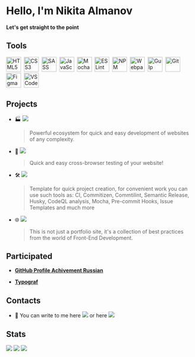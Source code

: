 # **Hello, I'm Nikita Almanov**

**Let's get straight to the point**

## Tools

<img src="https://cdn.jsdelivr.net/gh/devicons/devicon/icons/html5/html5-plain-wordmark.svg" width="40" height="40" title="HTML5">&nbsp;
<img src="https://cdn.jsdelivr.net/gh/devicons/devicon/icons/css3/css3-plain-wordmark.svg" width="40" height="40" title="CSS3">&nbsp;
<img src="https://cdn.jsdelivr.net/gh/devicons/devicon/icons/sass/sass-original.svg" width="40" height="40" title="SASS">&nbsp;
<img src="https://cdn.jsdelivr.net/gh/devicons/devicon/icons/javascript/javascript-original.svg" width="40" height="40" title="JavaScript">&nbsp;
<img src="https://cdn.jsdelivr.net/gh/devicons/devicon/icons/mocha/mocha-plain.svg" width="40" height="40" title="Mocha">&nbsp;
<img src="https://cdn.jsdelivr.net/gh/devicons/devicon/icons/eslint/eslint-original.svg" width="40" height="40" title="ESLint">&nbsp;
<img src="https://cdn.jsdelivr.net/gh/devicons/devicon/icons/npm/npm-original-wordmark.svg" width="40" height="40" title="NPM">&nbsp;
<img src="https://cdn.jsdelivr.net/gh/devicons/devicon/icons/webpack/webpack-original.svg" width="40" height="40" title="Webpack">&nbsp;
<img src="https://cdn.jsdelivr.net/gh/devicons/devicon/icons/gulp/gulp-plain.svg" width="40" height="40" title="Gulp">&nbsp;
<img src="https://cdn.jsdelivr.net/gh/devicons/devicon/icons/git/git-original.svg" width="40" height="40" title="Git">&nbsp;
<img src="https://cdn.jsdelivr.net/gh/devicons/devicon/icons/figma/figma-original.svg" width="40" height="40" title="Figma">&nbsp;
<img src="https://cdn.jsdelivr.net/gh/devicons/devicon/icons/vscode/vscode-original.svg" width="40" height="40" title="VSCode">&nbsp;

## Projects

-   🏭 [![](https://img.shields.io/badge/archoleat-builder-fe0)](https://github.com/Archoleat)

    > Powerful ecosystem for quick and easy development
    > of websites of any complexity.

-   🔄 [![](https://img.shields.io/badge/browtest-39a)](https://github.com/Archoleat/browtest)

    > Quick and easy cross-browser testing of your website!

-   🛠️ [![](https://img.shields.io/badge/archoleat-template-0d8)](https://github.com/Archoleat/archoleat-repo-template)

    > Template for quick project creation, for convenient work you can
    > use such tools as:
    > CI, Commitizen, Commtilint, Semantic Release, Husky, CodeQL analysis,
    > Mocha, Pre-commit Hooks, Issue Templates and much more

-   🌐 [![](https://img.shields.io/badge/nikkeyl-0d8)](https://nikkeyl.github.io/nikkeyl)

    > This is not just a portfolio site, it's a collection of
    > best practices from the world of Front-End Development.

## Participated

-   [**GitHub Profile Achivement Russian**](https://github.com/github-profile-achievements/russian)

-   [**Typograf**](https://github.com/typograf/typograf)

## Contacts

- 📱 You can write to me here [![](https://img.shields.io/badge/nikkeyl-blue?style=flat&logo=Telegram&logoColor=white)](https://t.me/nikkeyl) or here [![](https://img.shields.io/badge/nikkeyl-red?style=flat&logo=Gmail&logoColor=white)](mailto:nikkeyl.dev@gmail.com)

## Stats

![](http://github-profile-summary-cards.vercel.app/api/cards/profile-details?username=nikkeyl&theme=github_dark)
![](http://github-profile-summary-cards.vercel.app/api/cards/repos-per-language?username=nikkeyl&theme=github_dark)
![](http://github-profile-summary-cards.vercel.app/api/cards/stats?username=nikkeyl&theme=github_dark)
